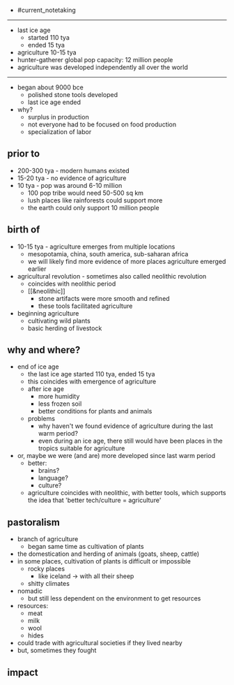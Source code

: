 - #current_notetaking

---

- last ice age
	- started 110 tya
	- ended 15 tya
- agriculture 10-15 tya
- hunter-gatherer global pop capacity: 12 million people
- agriculture was developed independently all over the world

---

- began about 9000 bce
	- polished stone tools developed
	- last ice age ended
- why?
	- surplus in production
	- not everyone had to be focused on food production
	- specialization of labor

## prior to

- 200-300 tya - modern humans existed
- 15-20 tya - no evidence of agriculture
- 10 tya - pop was around 6-10 million
	- 100 pop tribe would need 50-500 sq km
	- lush places like rainforests could support more
	- the earth could only support 10 million people

## birth of

- 10-15 tya - agriculture emerges from multiple locations
	- mesopotamia, china, south america, sub-saharan africa
	- we will likely find more evidence of more places agriculture emerged earlier
- agricultural revolution - sometimes also called neolithic revolution
	- coincides with neolithic period
	- [[&neolithic]]
		- stone artifacts were more smooth and refined
		- these tools facilitated agriculture
- beginning agriculture
	- cultivating wild plants
	- basic herding of livestock

## why and where?

- end of ice age
	- the last ice age started 110 tya, ended 15 tya
	- this coincides with emergence of agriculture
	- after ice age
		- more humidity
		- less frozen soil
		- better conditions for plants and animals
	- problems
		- why haven't we found evidence of agriculture during the last warm period?
		- even during an ice age, there still would have been places in the tropics suitable for agriculture
- or, maybe we were (and are) more developed since last warm period
	- better:
		- brains?
		- language?
		- culture?
	- agriculture coincides with neolithic, with better tools, which supports the idea that 'better tech/culture = agriculture'

## pastoralism

- branch of agriculture
	- began same time as cultivation of plants
- the domestication and herding of animals (goats, sheep, cattle)
- in some places, cultivation of plants is difficult or impossible
	- rocky places
		- like iceland -> with all their sheep
	- shitty climates
- nomadic
	- but still less dependent on the environment to get resources
- resources:
	- meat
	- milk
	- wool
	- hides
- could trade with agricultural societies if they lived nearby
- but, sometimes they fought

## impact
